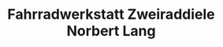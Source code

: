 ---
title: "Fahrradwerkstatt Zweiraddiele Norbert Lang"
url: /brake/fahrradwerkstatt-zweiraddiele-norbert-lang/
shop: Fahrrad
---